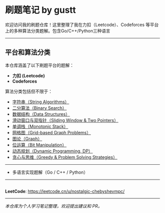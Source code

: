 # 刷题笔记 by gustt

欢迎访问我的刷题仓库！这里整理了我在力扣（Leetcode）、Codeforces 等平台上的多种算法分类题解。包含Go/C++/Python三种语言

---

##  平台和算法分类

本仓库涵盖了以下刷题平台的题解：

- **力扣 (Leetcode)**
- **Codeforces**

算法分类包括但不限于：



- [字符串（String Algorithms）](./string/README.md)
- [二分算法（Binary Search）](./binary-search/README.md)
- [数据结构（Data Structures）](./data-structure/README.md)
- [滑动窗口与双指针（Sliding Window & Two Pointers）](./sliding-window/README.md)
- [单调栈（Monotonic Stack）](./monotonic-stack/README.md)
- [网格图（Grid-based Graph Problems）](./grid/README.md)
- [图论（Graph）](./graph/README.md)
- [位运算（Bit Manipulation）](./bit/README.md)
- [动态规划（Dynamic Programming, DP）](./dp/README.md)
- [贪心与思维（Greedy & Problem Solving Strategies）](./math/README.md)


---


- 多语言实现题解（Go / C++ / Python）


---

##

**LeetCode**: https://leetcode.cn/u/nostalgic-chebyshevmpc/


---

*本仓库为个人学习笔记整理，欢迎提出建议和 PR。*
